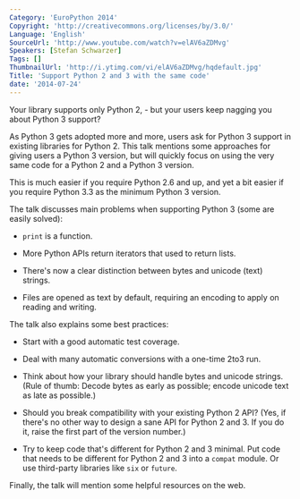 ```yaml
---
Category: 'EuroPython 2014'
Copyright: 'http://creativecommons.org/licenses/by/3.0/'
Language: 'English'
SourceUrl: 'http://www.youtube.com/watch?v=elAV6aZDMvg'
Speakers: [Stefan Schwarzer]
Tags: []
ThumbnailUrl: 'http://i.ytimg.com/vi/elAV6aZDMvg/hqdefault.jpg'
Title: 'Support Python 2 and 3 with the same code'
date: '2014-07-24'
---
```

Your library supports only Python 2, - but your users keep nagging you about Python 3 support?

As Python 3 gets adopted more and more, users ask for Python 3 support in existing libraries for Python 2. This talk mentions some approaches for giving users a Python 3 version, but will quickly focus on using the very same code for a Python 2 and a Python 3 version.

This is much easier if you require Python 2.6 and up, and yet a bit easier if you require Python 3.3 as the minimum Python 3 version.

The talk discusses main problems when supporting Python 3 (some are easily solved):

* `print` is a function.

* More Python APIs return iterators that used to return lists.

* There's now a clear distinction between bytes and unicode (text) strings.

* Files are opened as text by default, requiring an encoding to apply on reading and writing.


The talk also explains some best practices:

* Start with a good automatic test coverage.

* Deal with many automatic conversions with a one-time 2to3 run.

* Think about how your library should handle bytes and unicode strings. (Rule of thumb: Decode bytes as early as possible; encode unicode text as late as possible.)

* Should you break compatibility with your existing Python 2 API? (Yes, if there's no other way to design a sane API for Python 2 and 3. If you do it, raise the first part of the version number.)

* Try to keep code that's different for Python 2 and 3 minimal. Put code that needs to be different for Python 2 and 3 into a `compat` module. Or use third-party libraries like `six` or `future`.


Finally, the talk will mention some helpful resources on the web.